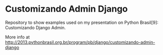 Customizando Admin Django
===================

Repository to show examples used on my presentation on Python Brasil[9]: Customizando Django Admin.

More info at http://2013.pythonbrasil.org.br/program/pb/django/customizando-admin-django